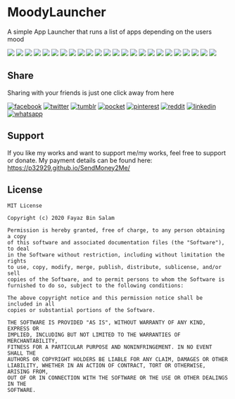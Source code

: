 # MoodyLauncher
A simple App Launcher that runs a list of apps depending on the users mood

[![](https://badgen.net/github/release/p32929/MoodyLauncher)]() [![](https://badgen.net/github/release/p32929/MoodyLauncher/stable)]() [![](https://badgen.net/github/tag/p32929/MoodyLauncher)]() [![](https://badgen.net/github/watchers/p32929/MoodyLauncher)]() [![](https://badgen.net/github/checks/p32929/MoodyLauncher)]() [![](https://badgen.net/github/status/p32929/MoodyLauncher)]() [![](https://badgen.net/github/stars/p32929/MoodyLauncher)]() [![](https://badgen.net/github/forks/p32929/MoodyLauncher)]() [![](https://badgen.net/github/issues/p32929/MoodyLauncher)]() [![](https://badgen.net/github/open-issues/p32929/MoodyLauncher)]() [![](https://badgen.net/github/closed-issues/p32929/MoodyLauncher)]() [![](https://badgen.net/github/label-issues/p32929/MoodyLauncher/help-wanted/open)]() [![](https://badgen.net/github/prs/p32929/MoodyLauncher)]() [![](https://badgen.net/github/open-prs/p32929/MoodyLauncher)]() [![](https://badgen.net/github/closed-prs/p32929/MoodyLauncher)]() [![](https://badgen.net/github/merged-prs/p32929/MoodyLauncher)]() [![](https://badgen.net/github/commits/p32929/MoodyLauncher)]() [![](https://badgen.net/github/last-commit/p32929/MoodyLauncher)]() [![](https://badgen.net/github/branches/p32929/MoodyLauncher)]() [![](https://badgen.net/github/releases/p32929/MoodyLauncher)]() [![](https://badgen.net/github/tags/p32929/MoodyLauncher)]() [![](https://badgen.net/github/license/p32929/MoodyLauncher)]() [![](https://badgen.net/github/contributors/p32929/MoodyLauncher)]() [![](https://badgen.net/github/dependents-pkg/p32929/MoodyLauncher)]() 

## Share
Sharing with your friends is just one click away from here

[![facebook](https://image.flaticon.com/icons/png/32/124/124010.png)](https://www.facebook.com/sharer/sharer.php?u=https://github.com/p32929/MoodyLauncher)
[![twitter](https://image.flaticon.com/icons/png/32/124/124021.png)](https://twitter.com/intent/tweet?source=https://github.com/p32929/MoodyLauncher)
[![tumblr](https://image.flaticon.com/icons/png/32/124/124012.png)](https://www.tumblr.com/share?v=3&u=https://github.com/p32929/MoodyLauncher)
[![pocket](https://image.flaticon.com/icons/png/32/732/732238.png)](https://getpocket.com/save?url=https://github.com/p32929/MoodyLauncher)
[![pinterest](https://image.flaticon.com/icons/png/32/124/124039.png)](https://pinterest.com/pin/create/button/?url=https://github.com/p32929/MoodyLauncher)
[![reddit](https://image.flaticon.com/icons/png/32/2111/2111589.png)](https://www.reddit.com/submit?url=https://github.com/p32929/MoodyLauncher)
[![linkedin](https://image.flaticon.com/icons/png/32/1409/1409945.png)](https://www.linkedin.com/shareArticle?mini=true&url=https://github.com/p32929/MoodyLauncher)
[![whatsapp](https://image.flaticon.com/icons/png/32/733/733585.png)](https://api.whatsapp.com/send?text=https://github.com/p32929/MoodyLauncher)

## Support
If you like my works and want to support me/my works, feel free to support or donate. My payment details can be found here: https://p32929.github.io/SendMoney2Me/

## License
```
MIT License

Copyright (c) 2020 Fayaz Bin Salam

Permission is hereby granted, free of charge, to any person obtaining a copy
of this software and associated documentation files (the "Software"), to deal
in the Software without restriction, including without limitation the rights
to use, copy, modify, merge, publish, distribute, sublicense, and/or sell
copies of the Software, and to permit persons to whom the Software is
furnished to do so, subject to the following conditions:

The above copyright notice and this permission notice shall be included in all
copies or substantial portions of the Software.

THE SOFTWARE IS PROVIDED "AS IS", WITHOUT WARRANTY OF ANY KIND, EXPRESS OR
IMPLIED, INCLUDING BUT NOT LIMITED TO THE WARRANTIES OF MERCHANTABILITY,
FITNESS FOR A PARTICULAR PURPOSE AND NONINFRINGEMENT. IN NO EVENT SHALL THE
AUTHORS OR COPYRIGHT HOLDERS BE LIABLE FOR ANY CLAIM, DAMAGES OR OTHER
LIABILITY, WHETHER IN AN ACTION OF CONTRACT, TORT OR OTHERWISE, ARISING FROM,
OUT OF OR IN CONNECTION WITH THE SOFTWARE OR THE USE OR OTHER DEALINGS IN THE
SOFTWARE.

```

